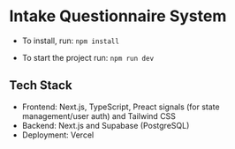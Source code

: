 # Intake Questionnaire System
- To install, run: `npm install`

- To start the project run:
`npm run dev`

## Tech Stack
 - Frontend: Next.js, TypeScript, Preact signals (for state management/user auth) and Tailwind CSS
 - Backend: Next.js and Supabase (PostgreSQL)
 - Deployment: Vercel
